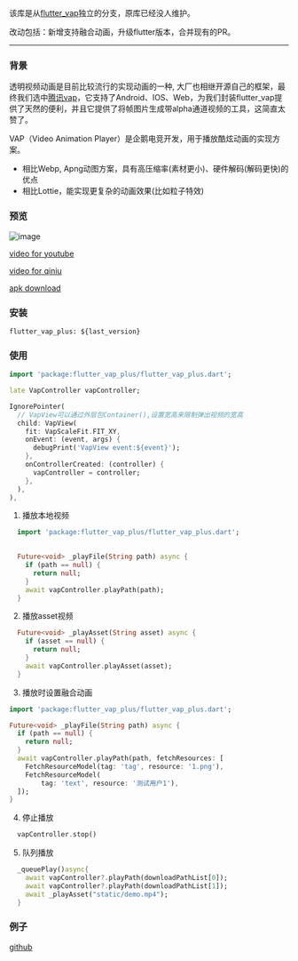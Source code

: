 
该库是从[flutter_vap](https://pub.dev/packages/flutter_vap)独立的分支，原库已经没人维护。

改动包括：新增支持融合动画，升级flutter版本，合并现有的PR。

---
### 背景
透明视频动画是目前比较流行的实现动画的一种, 大厂也相继开源自己的框架，最终我们选中[腾讯vap](https://github.com/Tencent/vap)，它支持了Android、IOS、Web，为我们封装flutter_vap提供了天然的便利，并且它提供了将帧图片生成带alpha通道视频的工具，这简直太赞了。


VAP（Video Animation Player）是企鹅电竞开发，用于播放酷炫动画的实现方案。
- 相比Webp, Apng动图方案，具有高压缩率(素材更小)、硬件解码(解码更快)的优点
- 相比Lottie，能实现更复杂的动画效果(比如粒子特效)

### 预览
![image](http://file.jinxianyun.com/flutter_vap.gif)

[video for youtube](https://youtu.be/OCLkFhcYqwA)

[video for qiniu](http://file.jinxianyun.com/flutter_vap.mp4)

[apk download](http://file.jinxianyun.com/flutter_vap.apk)

### 安装
```
flutter_vap_plus: ${last_version}
```

### 使用
```dart
import 'package:flutter_vap_plus/flutter_vap_plus.dart';

late VapController vapController;

IgnorePointer(
  // VapView可以通过外层包Container(),设置宽高来限制弹出视频的宽高
  child: VapView(
    fit: VapScaleFit.FIT_XY,
    onEvent: (event, args) {
      debugPrint('VapView event:${event}');
    },
    onControllerCreated: (controller) {
      vapController = controller;
    },
  ),
),
```

1. 播放本地视频
```dart
  import 'package:flutter_vap_plus/flutter_vap_plus.dart';

  
  Future<void> _playFile(String path) async {
    if (path == null) {
      return null;
    }
    await vapController.playPath(path);
  }
```

2. 播放asset视频
```dart
  Future<void> _playAsset(String asset) async {
    if (asset == null) {
      return null;
    }
    await vapController.playAsset(asset);
  }
```

3. 播放时设置融合动画
```dart
import 'package:flutter_vap_plus/flutter_vap_plus.dart';

Future<void> _playFile(String path) async {
  if (path == null) {
    return null;
  }
  await vapController.playPath(path, fetchResources: [
    FetchResourceModel(tag: 'tag', resource: '1.png'),
    FetchResourceModel(
        tag: 'text', resource: '测试用户1'),
  ]);
}
```

4. 停止播放
```dart
  vapController.stop()
```

5. 队列播放
```dart
  _queuePlay()async{
    await vapController?.playPath(downloadPathList[0]);
    await vapController?.playPath(downloadPathList[1]);
    await _playAsset("static/demo.mp4");
  }
```

### 例子
[github](https://github.com/Astra1427/flutter_vap_plus/blob/main/example/lib/main.dart)
